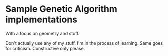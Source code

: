 # Sample Genetic Algorithm implementations

With a focus on geometry and stuff.

Don't actually use any of my stuff.  I'm in the process of learning.
Same goes for criticism.  Constructive only please.